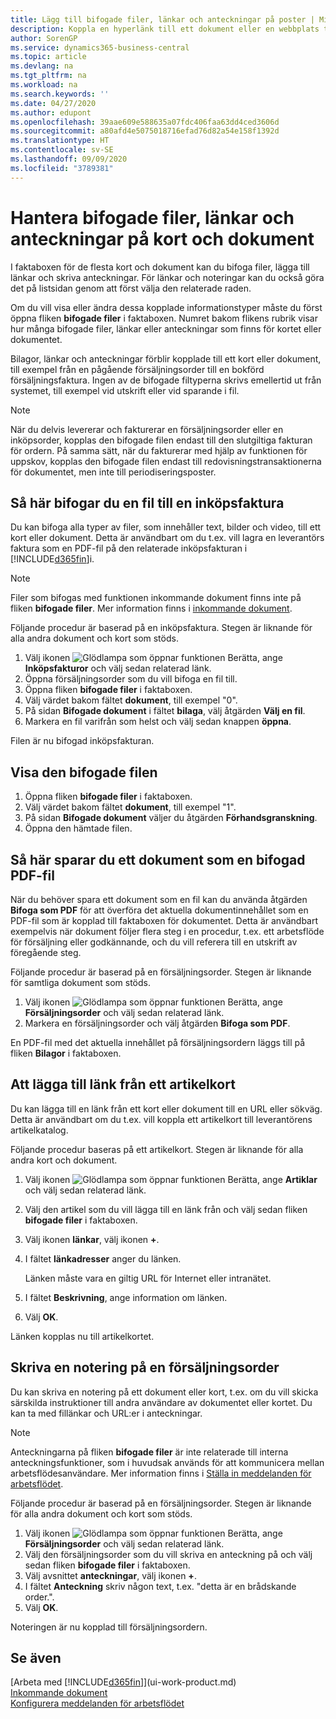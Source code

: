 ```yaml
---
title: Lägg till bifogade filer, länkar och anteckningar på poster | Microsoft Docs
description: Koppla en hyperlänk till ett dokument eller en webbplats till en viss post, till exempel en kund eller ett dokument.
author: SorenGP
ms.service: dynamics365-business-central
ms.topic: article
ms.devlang: na
ms.tgt_pltfrm: na
ms.workload: na
ms.search.keywords: ''
ms.date: 04/27/2020
ms.author: edupont
ms.openlocfilehash: 39aae609e588635a07fdc406faa63dd4ced3606d
ms.sourcegitcommit: a80afd4e5075018716efad76d82a54e158f1392d
ms.translationtype: HT
ms.contentlocale: sv-SE
ms.lasthandoff: 09/09/2020
ms.locfileid: "3789381"
---
```

# <a name="manage-attachments-links-and-notes-on-cards-and-documents"></a>Hantera bifogade filer, länkar och anteckningar på kort och dokument

I faktaboxen för de flesta kort och dokument kan du bifoga filer, lägga till länkar och skriva anteckningar. För länkar och noteringar kan du också göra det på listsidan genom att först välja den relaterade raden.

Om du vill visa eller ändra dessa kopplade informationstyper måste du först öppna fliken **bifogade filer** i faktaboxen. Numret bakom flikens rubrik visar hur många bifogade filer, länkar eller anteckningar som finns för kortet eller dokumentet.

Bilagor, länkar och anteckningar förblir kopplade till ett kort eller dokument, till exempel från en pågående försäljningsorder till en bokförd försäljningsfaktura. Ingen av de bifogade filtyperna skrivs emellertid ut från systemet, till exempel vid utskrift eller vid sparande i fil.

> [!NOTE]
> När du delvis levererar och fakturerar en försäljningsorder eller en inköpsorder, kopplas den bifogade filen endast till den slutgiltiga fakturan för ordern. På samma sätt, när du fakturerar med hjälp av funktionen för uppskov, kopplas den bifogade filen endast till redovisningstransaktionerna för dokumentet, men inte till periodiseringsposter.

## <a name="to-attach-a-file-to-a-purchase-invoice"></a>Så här bifogar du en fil till en inköpsfaktura
Du kan bifoga alla typer av filer, som innehåller text, bilder och video, till ett kort eller dokument. Detta är användbart om du t.ex. vill lagra en leverantörs faktura som en PDF-fil på den relaterade inköpsfakturan i [!INCLUDE[d365fin](includes/d365fin_md.md)]i.

> [!NOTE]
> Filer som bifogas med funktionen inkommande dokument finns inte på fliken **bifogade filer**. Mer information finns i [inkommande dokument](across-income-documents.md).

Följande procedur är baserad på en inköpsfaktura. Stegen är liknande för alla andra dokument och kort som stöds.

1. Välj ikonen ![Glödlampa som öppnar funktionen Berätta](media/ui-search/search_small.png "Berätta vad du vill göra"), ange **Inköpsfakturor** och välj sedan relaterad länk.
2. Öppna försäljningsorder som du vill bifoga en fil till.
3. Öppna fliken **bifogade filer** i faktaboxen.
4. Välj värdet bakom fältet **dokument**, till exempel "0".
5. På sidan **Bifogade dokument** i fältet **bilaga**, välj åtgärden **Välj en fil**.
5. Markera en fil varifrån som helst och välj sedan knappen **öppna**.

Filen är nu bifogad inköpsfakturan.

## <a name="to-view-an-attached-file"></a>Visa den bifogade filen
1. Öppna fliken **bifogade filer** i faktaboxen.
2. Välj värdet bakom fältet **dokument**, till exempel "1".
3. På sidan **Bifogade dokument** väljer du åtgärden **Förhandsgranskning**.
4. Öppna den hämtade filen.

## <a name="to-save-a-document-as-a-pdf-attachment"></a>Så här sparar du ett dokument som en bifogad PDF-fil
När du behöver spara ett dokument som en fil kan du använda åtgärden **Bifoga som PDF** för att överföra det aktuella dokumentinnehållet som en PDF-fil som är kopplad till faktaboxen för dokumentet. Detta är användbart exempelvis när dokument följer flera steg i en procedur, t.ex. ett arbetsflöde för försäljning eller godkännande, och du vill referera till en utskrift av föregående steg.

Följande procedur är baserad på en försäljningsorder. Stegen är liknande för samtliga dokument som stöds.

1. Välj ikonen ![Glödlampa som öppnar funktionen Berätta](media/ui-search/search_small.png "Berätta vad du vill göra"), ange **Försäljningsorder** och välj sedan relaterad länk.
2. Markera en försäljningsorder och välj åtgärden **Bifoga som PDF**.

En PDF-fil med det aktuella innehållet på försäljningsordern läggs till på fliken **Bilagor** i faktaboxen.

## <a name="to-add-a-link-from-an-item-card"></a>Att lägga till länk från ett artikelkort
Du kan lägga till en länk från ett kort eller dokument till en URL eller sökväg. Detta är användbart om du t.ex. vill koppla ett artikelkort till leverantörens artikelkatalog.

Följande procedur baseras på ett artikelkort. Stegen är liknande för alla andra kort och dokument.

1. Välj ikonen ![Glödlampa som öppnar funktionen Berätta](media/ui-search/search_small.png "Berätta vad du vill göra"), ange **Artiklar** och välj sedan relaterad länk.
2. Välj den artikel som du vill lägga till en länk från och välj sedan fliken **bifogade filer** i faktaboxen.
3. Välj ikonen **länkar**, välj ikonen **+**.
4. I fältet **länkadresser** anger du länken.

    Länken måste vara en giltig URL för Internet eller intranätet.

5. I fältet **Beskrivning**, ange information om länken.  
6. Välj **OK**.

Länken kopplas nu till artikelkortet.  

## <a name="to-write-a-note-on-a-sales-order"></a>Skriva en notering på en försäljningsorder
Du kan skriva en notering på ett dokument eller kort, t.ex. om du vill skicka särskilda instruktioner till andra användare av dokumentet eller kortet. Du kan ta med fillänkar och URL:er i anteckningar.

> [!NOTE]
> Anteckningarna på fliken **bifogade filer** är inte relaterade till interna anteckningsfunktioner, som i huvudsak används för att kommunicera mellan arbetsflödesanvändare. Mer information finns i [Ställa in meddelanden för arbetsflödet](across-setting-up-workflow-notifications.md).

Följande procedur är baserad på en försäljningsorder. Stegen är liknande för alla andra dokument och kort som stöds.

1. Välj ikonen ![Glödlampa som öppnar funktionen Berätta](media/ui-search/search_small.png "Berätta vad du vill göra"), ange **Försäljningsorder** och välj sedan relaterad länk.
2. Välj den försäljningsorder som du vill skriva en anteckning på och välj sedan fliken **bifogade filer** i faktaboxen.
3. Välj avsnittet **anteckningar**, välj ikonen **+**.
4. I fältet **Anteckning** skriv någon text, t.ex. "detta är en brådskande order.".
5. Välj **OK**.

Noteringen är nu kopplad till försäljningsordern.

## <a name="see-also"></a>Se även  
[Arbeta med [!INCLUDE[d365fin](includes/d365fin_md.md)]](ui-work-product.md)  
[Inkommande dokument](across-income-documents.md)  
[Konfigurera meddelanden för arbetsflödet](across-setting-up-workflow-notifications.md)  
